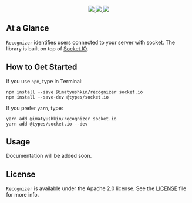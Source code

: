 <p align="center">
    <a href="https://http://www.android.com">
        <img src="https://img.shields.io/badge/Created for-Node.js-teal.svg?style=flat">
    </a>
    <a href="https://http://www.android.com">
        <img src="https://img.shields.io/badge/Written in-TypeScript-purple.svg?style=flat">
    </a>
    <a href="https://tldrlegal.com/license/apache-license-2.0-(apache-2.0)">
        <img src="https://img.shields.io/badge/License-Apache 2.0-blue.svg?style=flat">
    </a>
</p>

## At a Glance

`Recognizer` identifies users connected to your server with socket. The library is built on top of [Socket.IO](https://socket.io).

## How to Get Started

If you use `npm`, type in Terminal:

```
npm install --save @imatyushkin/recognizer socket.io
npm install --save-dev @types/socket.io
```

If you prefer `yarn`, type:

```
yarn add @imatyushkin/recognizer socket.io
yarn add @types/socket.io --dev
```

## Usage

Documentation will be added soon.

## License

`Recognizer` is available under the Apache 2.0 license. See the [LICENSE](./LICENSE) file for more info.
